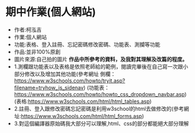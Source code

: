 # 期中作業(個人網站)
* 作者:柯泓吉
* 作業:個人網站
* 功能:表格、登入註冊、忘記密碼修改密碼、功能表、測攔等功能
* 作品:並非100%原創
* 圖片來源:自己拍的圖片
**作品中所參考的資料，及我對其理解及改篇的程度。**
* 1.測欄跟功能表以及表格是依照老師給的範例，閱讀完畢後在自己寫一次跟小部分修改以及增加其他功能(參考網址 側欄：https://www.w3schools.com/howto/tryit.asp?filename=tryhow_js_sidenav)
(功能表：https://www.w3schools.com/howto/howto_css_dropdown_navbar.asp)
(表格:https://www.w3schools.com/html/html_tables.asp)
* 2.註冊、登入跟修改密碼忘記密碼是利用w3school的html去做修改的(參考網址:https://www.w3schools.com/html/html_forms.asp)
* 3.對這個編譯器原始碼我大部分可以理解,html、css的部分都能絕大部分理解